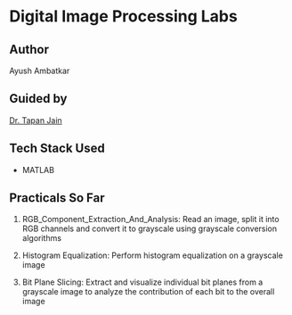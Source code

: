 # Digital Image Processing Labs

## Author
Ayush Ambatkar

## Guided by
[Dr. Tapan Jain](https://in.linkedin.com/in/dr-tapan-jain-18731717)

## Tech Stack Used
- MATLAB

## Practicals So Far
1. RGB_Component_Extraction_And_Analysis: Read an image, split it into RGB channels and convert it to grayscale using grayscale conversion algorithms

2. Histogram Equalization: Perform histogram equalization on a grayscale image 

3. Bit Plane Slicing: Extract and visualize individual bit planes from a grayscale image to analyze the contribution of each bit to the overall image